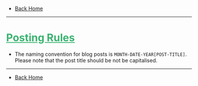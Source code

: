 * [Back Home](./README.md)

- - -

# <span style="color: #3cb371; text-decoration: underline">Posting Rules</span>

* The naming convention for blog posts is `MONTH-DATE-YEAR[POST-TITLE]`. Please note that the post title should be not be capitalised.

- - -

* [Back Home](./README.md)